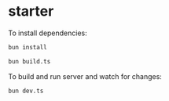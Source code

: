 # starter

To install dependencies:

```bash
bun install
```


```bash
bun build.ts
```

To build and run server and watch for changes:
```bash
bun dev.ts
```
